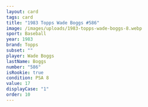```yaml
---
layout: card
tags: card
title: "1983 Topps Wade Boggs #586"
image: /images/uploads/1983-topps-wade-boggs-8.webp
sport: Baseball
year: 1983
brand: Topps
subset: ""
player: Wade Boggs
lastName: Boggs
number: "586"
isRookie: true
condition: PSA 8
value: 17
displayCase: "1"
order: 10
---
```

